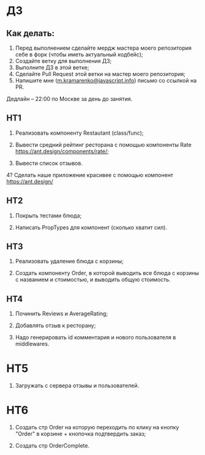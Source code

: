 # ДЗ

## Как делать:

1. Перед выполнением сделайте мердж мастера моего репозитория себе в форк (чтобы иметь актуальный кодбейс);
2. Создайте ветку для выполнения ДЗ;
3. Выполните ДЗ в этой ветке;
4. Сделайте Pull Request этой ветки на мастер моего репозитория;
5. Напишите мне (m.kramarenko@javascript.info) письмо со ссылкой на PR.

Дедлайн – 22:00 по Москве за день до занятия.

## HT1

1. Реализовать компоненту Restautant (class/func);

2. Вывести средний рейтинг ресторана с помощью компоненты Rate https://ant.design/components/rate/;

3. Вывести список отзывов.

4? Сделать наше приложение красивее с помощью компонент https://ant.design/

## HT2

1. Покрыть тестами блюда;

2. Написать PropTypes для компонент (сколько хватит сил).

## HT3

1. Реализовать удаление блюда с корзины;

2. Создать компоненту Order, в которой выводить все блюда с корзины с названием и стоимостью, и выводить общую стоимость.

## HT4

1. Починить Reviews и AverageRating;

2. Добавлять отзыв к ресторану;

3. Надо генерировать id комментария и нового пользователя в middlewares.

# HT5

1. Загружать с сервера отзывы и пользователей.

# HT6

1. Создать стр Order на которую переходить по клику на кнопку "Order" в корзине + кнопочка подтвердить заказ;

2. Создать стр OrderComplete.
